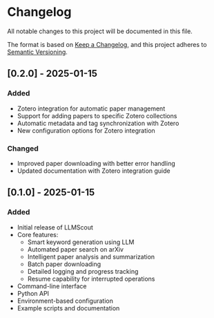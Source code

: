 # Changelog

All notable changes to this project will be documented in this file.

The format is based on [Keep a Changelog](https://keepachangelog.com/en/1.0.0/),
and this project adheres to [Semantic Versioning](https://semver.org/spec/v2.0.0.html).

## [0.2.0] - 2025-01-15

### Added
- Zotero integration for automatic paper management
- Support for adding papers to specific Zotero collections
- Automatic metadata and tag synchronization with Zotero
- New configuration options for Zotero integration

### Changed
- Improved paper downloading with better error handling
- Updated documentation with Zotero integration guide

## [0.1.0] - 2025-01-15

### Added
- Initial release of LLMScout
- Core features:
  - Smart keyword generation using LLM
  - Automated paper search on arXiv
  - Intelligent paper analysis and summarization
  - Batch paper downloading
  - Detailed logging and progress tracking
  - Resume capability for interrupted operations
- Command-line interface
- Python API
- Environment-based configuration
- Example scripts and documentation
